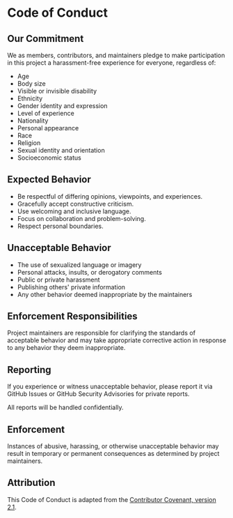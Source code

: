 # Code of Conduct

## Our Commitment

We as members, contributors, and maintainers pledge to make participation in this project a harassment-free experience for everyone, regardless of:

- Age
- Body size
- Visible or invisible disability
- Ethnicity
- Gender identity and expression
- Level of experience
- Nationality
- Personal appearance
- Race
- Religion
- Sexual identity and orientation
- Socioeconomic status

## Expected Behavior

- Be respectful of differing opinions, viewpoints, and experiences.
- Gracefully accept constructive criticism.
- Use welcoming and inclusive language.
- Focus on collaboration and problem-solving.
- Respect personal boundaries.

## Unacceptable Behavior

- The use of sexualized language or imagery
- Personal attacks, insults, or derogatory comments
- Public or private harassment
- Publishing others' private information
- Any other behavior deemed inappropriate by the maintainers

## Enforcement Responsibilities

Project maintainers are responsible for clarifying the standards of acceptable behavior and may take appropriate corrective action in response to any behavior they deem inappropriate.

## Reporting

If you experience or witness unacceptable behavior, please report it via GitHub Issues or GitHub Security Advisories for private reports.

All reports will be handled confidentially.

## Enforcement

Instances of abusive, harassing, or otherwise unacceptable behavior may result in temporary or permanent consequences as determined by project maintainers.

## Attribution

This Code of Conduct is adapted from the [Contributor Covenant, version 2.1](https://www.contributor-covenant.org/version/2/1/code_of_conduct/).
